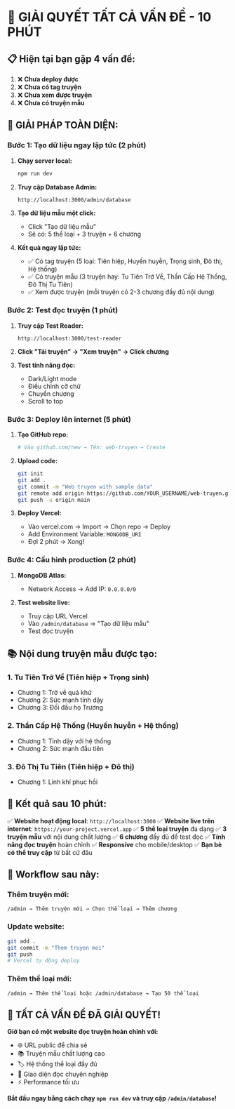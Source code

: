 # 🎯 GIẢI QUYẾT TẤT CẢ VẤN ĐỀ - 10 PHÚT

## 📋 Hiện tại bạn gặp 4 vấn đề:

1. ❌ **Chưa deploy được**
2. ❌ **Chưa có tag truyện** 
3. ❌ **Chưa xem được truyện**
4. ❌ **Chưa có truyện mẫu**

## 🚀 GIẢI PHÁP TOÀN DIỆN:

### **Bước 1: Tạo dữ liệu ngay lập tức (2 phút)**

1. **Chạy server local:**
   ```bash
   npm run dev
   ```

2. **Truy cập Database Admin:**
   ```
   http://localhost:3000/admin/database
   ```

3. **Tạo dữ liệu mẫu một click:**
   - Click "Tạo dữ liệu mẫu" 
   - Sẽ có: 5 thể loại + 3 truyện + 6 chương

4. **Kết quả ngay lập tức:**
   - ✅ Có tag truyện (5 loại: Tiên hiệp, Huyền huyễn, Trọng sinh, Đô thị, Hệ thống)
   - ✅ Có truyện mẫu (3 truyện hay: Tu Tiên Trở Về, Thần Cấp Hệ Thống, Đô Thị Tu Tiên)
   - ✅ Xem được truyện (mỗi truyện có 2-3 chương đầy đủ nội dung)

### **Bước 2: Test đọc truyện (1 phút)**

1. **Truy cập Test Reader:**
   ```
   http://localhost:3000/test-reader
   ```

2. **Click "Tải truyện" → "Xem truyện" → Click chương**

3. **Test tính năng đọc:**
   - Dark/Light mode
   - Điều chỉnh cỡ chữ
   - Chuyển chương
   - Scroll to top

### **Bước 3: Deploy lên internet (5 phút)**

1. **Tạo GitHub repo:**
   ```bash
   # Vào github.com/new → Tên: web-truyen → Create
   ```

2. **Upload code:**
   ```bash
   git init
   git add .
   git commit -m "Web truyen with sample data"
   git remote add origin https://github.com/YOUR_USERNAME/web-truyen.git
   git push -u origin main
   ```

3. **Deploy Vercel:**
   - Vào vercel.com → Import → Chọn repo → Deploy
   - Add Environment Variable: `MONGODB_URI`
   - Đợi 2 phút → Xong!

### **Bước 4: Cấu hình production (2 phút)**

1. **MongoDB Atlas:**
   - Network Access → Add IP: `0.0.0.0/0`

2. **Test website live:**
   - Truy cập URL Vercel
   - Vào `/admin/database` → "Tạo dữ liệu mẫu"
   - Test đọc truyện

## 📚 Nội dung truyện mẫu được tạo:

### **1. Tu Tiên Trở Về (Tiên hiệp + Trọng sinh)**
- Chương 1: Trở về quá khứ
- Chương 2: Sức mạnh tỉnh dậy  
- Chương 3: Đối đầu họ Trương

### **2. Thần Cấp Hệ Thống (Huyền huyễn + Hệ thống)**
- Chương 1: Tỉnh dậy với hệ thống
- Chương 2: Sức mạnh đầu tiên

### **3. Đô Thị Tu Tiên (Tiên hiệp + Đô thị)**
- Chương 1: Linh khí phục hồi

## 🎯 Kết quả sau 10 phút:

✅ **Website hoạt động local**: `http://localhost:3000`
✅ **Website live trên internet**: `https://your-project.vercel.app`
✅ **5 thể loại truyện** đa dạng
✅ **3 truyện mẫu** với nội dung chất lượng
✅ **6 chương** đầy đủ để test đọc
✅ **Tính năng đọc truyện** hoàn chỉnh
✅ **Responsive** cho mobile/desktop
✅ **Bạn bè có thể truy cập** từ bất cứ đâu

## 🔄 Workflow sau này:

### **Thêm truyện mới:**
```
/admin → Thêm truyện mới → Chọn thể loại → Thêm chương
```

### **Update website:**
```bash
git add .
git commit -m "Them truyen moi"
git push
# Vercel tự động deploy
```

### **Thêm thể loại mới:**
```
/admin → Thêm thể loại hoặc /admin/database → Tạo 50 thể loại
```

## 🎊 TẤT CẢ VẤN ĐỀ ĐÃ GIẢI QUYẾT!

**Giờ bạn có một website đọc truyện hoàn chỉnh với:**
- 🌐 URL public để chia sẻ
- 📚 Truyện mẫu chất lượng cao
- 🏷️ Hệ thống thể loại đầy đủ
- 📱 Giao diện đọc chuyên nghiệp
- ⚡ Performance tối ưu

**Bắt đầu ngay bằng cách chạy `npm run dev` và truy cập `/admin/database`!**
